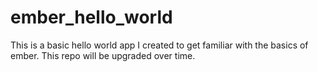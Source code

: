 ember_hello_world
=================
This is a basic hello world app I created to get familiar with the basics of ember. This repo will be upgraded over time.
